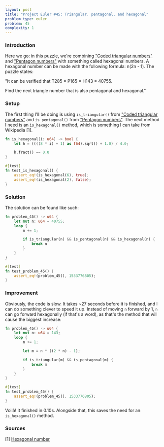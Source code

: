 ```yaml
---
layout: post
title: "Project Euler #45: Triangular, pentagonal, and hexagonal"
problem_type: euler
problem: 45
complexity: 1
---
```


### Introduction
Here we go: in this puzzle, we're combining ["Coded triangular numbers"](/2021/11/13/project-euler-42-coded-triangle-numbers.html) and ["Pentagon numbers"](/2021/11/14/project-euler-44-pentagon-numbers.html) with something called hexagonal numbers. A hexagonal number can be made with the following formula: n(2n - 1). The puzzle states:

"It can be verified that T285 = P165 = H143 = 40755.

Find the next triangle number that is also pentagonal and hexagonal."

### Setup
The first thing I'll be doing is using `is_triangular()` from ["Coded triangular numbers"](/2021/11/13/project-euler-42-coded-triangle-numbers.html) and `is_pentagonal()` from ["Pentagon numbers"](/2021/11/14/project-euler-44-pentagon-numbers.html). The next method I need is an `is_hexagonal()` method, which is something I can take from Wikipedia [1].

```rust
fn is_hexagonal(i: u64) -> bool {
    let h = ((((8 * i) + 1) as f64).sqrt() + 1.0) / 4.0;

    h.fract() == 0.0
}

#[test]
fn test_is_hexagonal() {
    assert_eq!(is_hexagonal(6), true);
    assert_eq!(is_hexagonal(2), false);
}
```

### Solution
The solution can be found like such:

```rust
fn problem_45() -> u64 {
    let mut n: u64 = 40755;
    loop {
        n += 1;

        if is_triangular(n) && is_pentagonal(n) && is_hexagonal(n) {
            break n
        }
    }
}

#[test]
fn test_problem_45() {
    assert_eq!(problem_45(), 1533776805);
}
```

### Improvement
Obviously, the code is slow. It takes ~27 seconds before it is finished, and I can do something clever to speed it up. Instead of moving `n` forward by 1, `n` can go forward hexagonally (if that's a word), as that's the method that will cause the biggest increase:

```rust
fn problem_45() -> u64 {
    let mut n: u64 = 143;
    loop {
        n += 1;

        let m = n * ((2 * n) - 1);

        if is_triangular(m) && is_pentagonal(m) {
            break m
        }
    }
}

#[test]
fn test_problem_45() {
    assert_eq!(problem_45(), 1533776805);
}
```

Voilà! It finished in 0.10s. Alongside that, this saves the need for an `is_hexagonal()` method.

### Sources

\[1\] [Hexagonal number](https://en.wikipedia.org/wiki/Hexagonal_number)
